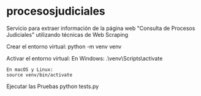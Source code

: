 # procesosjudiciales
Servicio para extraer información de la página web "Consulta de Procesos Judiciales" utilizando técnicas de Web Scraping

Crear el entorno virtual:
    python -m venv venv


Activar el entorno virtual:
    En Windows:
    .\venv\Scripts\activate

    En macOS y Linux:
    source venv/bin/activate


Ejecutar las Pruebas
    python tests.py

